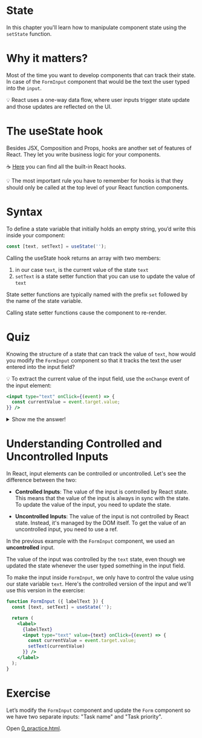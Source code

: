 # State

In this chapter you'll learn how to manipulate component state using the `setState` function.

# Why it matters?

Most of the time you want to develop components that can track their state. In case of the `FormInput` component that would be the text the user typed into the `input`.

💡 React uses a one-way data flow, where user inputs trigger state update and those updates are reflected on the UI.

# The useState hook

Besides JSX, Composition and Props, hooks are another set of features of React. They let you write business logic for your components.

☕️ [Here](https://react.dev/reference/react/hooks) you can find all the built-in React hooks.

💡 The most important rule you have to remember for hooks is that they should only be called at the top level of your React function components.

# Syntax

To define a state variable that initially holds an empty string, you’d write this inside your component:

```jsx
const [text, setText] = useState('');
```

Calling the useState hook returns an array with two members:
 1) in our case `text`, is the current value of the state `text`
 2) `setText` is a state setter function that you can use to update the value of `text`

State setter functions are typically named with the prefix `set` followed by the name of the state variable.

Calling state setter functions cause the component to re-render.

# Quiz

Knowing the structure of a state that can track the value of `text`, how would you modify the `FormInput` component so that it tracks the text the user entered into the input field?

💡 To extract the current value of the input field, use the `onChange` event of the input element:

```jsx
<input type="text" onClick={(event) => {
  const currentValue = event.target.value;
}} />
```

<details>

  ```jsx
  function FormInput ({ labelText }) {
    const [text, setText] = useState('');

    return (
      <label>
        {labelText}
        <input type="text" onClick={(event) => {
          const currentValue = event.target.value;
          setText(currentValue)
        }} />
      </label>
    );
  }
  ```
  <summary>Show me the answer!</summary>
</details>

# Understanding Controlled and Uncontrolled Inputs

In React, input elements can be controlled or uncontrolled. Let's see the difference between the two:

- **Controlled Inputs**: The value of the input is controlled by React state. This means that the value of the input is always in sync with the state. To update the value of the input, you need to update the state.

- **Uncontrolled Inputs**: The value of the input is not controlled by React state. Instead, it's managed by the DOM itself. To get the value of an uncontrolled input, you need to use a ref.

In the previous example with the `FormInput` component, we used an **uncontrolled** input.

The value of the input was controlled by the `text` state, even though we updated the state whenever the user typed something in the input field.

To make the input inside `FormInput`, we only have to control the value using our state variable `text`. Here's the controlled version of the input and we'll use this version in the exercise:

```jsx
function FormInput ({ labelText }) {
  const [text, setText] = useState('');

  return (
    <label>
      {labelText}
      <input type="text" value={text} onClick={(event) => {
        const currentValue = event.target.value;
        setText(currentValue)
      }} />
    </label>
  );
}
```

# Exercise

Let’s modify the `FormInput` component and update the `Form` component so we have two separate inputs: "Task name" and "Task priority".

Open [0_practice.html](0_practice.html).